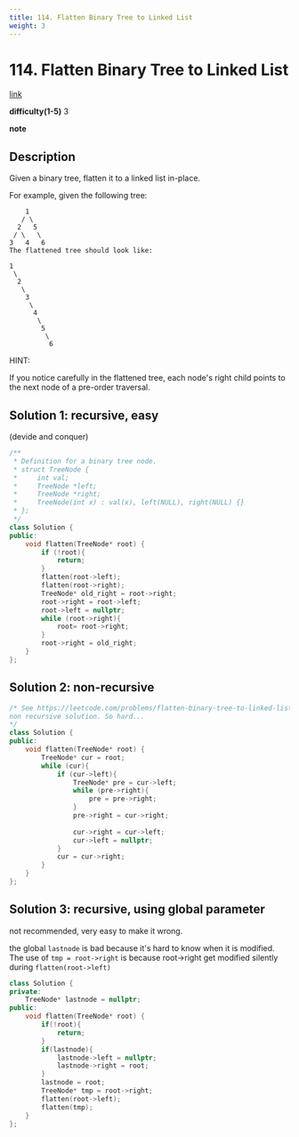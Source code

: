 ```yaml
---
title: 114. Flatten Binary Tree to Linked List
weight: 3
---
```

# 114. Flatten Binary Tree to Linked List
[link](https://leetcode.com/problems/flatten-binary-tree-to-linked-list/)

**difficulty(1-5)**
3

**note**

## Description
Given a binary tree, flatten it to a linked list in-place.

For example, given the following tree:
```
    1
   / \
  2   5
 / \   \
3   4   6
The flattened tree should look like:

1
 \
  2
   \
    3
     \
      4
       \
        5
         \
          6
```
HINT:

If you notice carefully in the flattened tree, each node's right child points to the next node of a pre-order traversal.

## Solution 1: recursive, easy
(devide and conquer)

```c++
/**
 * Definition for a binary tree node.
 * struct TreeNode {
 *     int val;
 *     TreeNode *left;
 *     TreeNode *right;
 *     TreeNode(int x) : val(x), left(NULL), right(NULL) {}
 * };
 */
class Solution {
public:
    void flatten(TreeNode* root) {
        if (!root){
            return;
        }
        flatten(root->left);
        flatten(root->right);
        TreeNode* old_right = root->right;
        root->right = root->left;
        root->left = nullptr;
        while (root->right){
            root= root->right;
        }
        root->right = old_right;
    }
};
```

## Solution 2: non-recursive
```c++
/* See https://leetcode.com/problems/flatten-binary-tree-to-linked-list/discuss/37010/Share-my-simple-NON-recursive-solution-O(1)-space-complexity!
non recursive solution. So hard...
*/
class Solution {
public:
    void flatten(TreeNode* root) {
        TreeNode* cur = root;
        while (cur){
            if (cur->left){
                TreeNode* pre = cur->left;
                while (pre->right){
                    pre = pre->right;
                }
                pre->right = cur->right;
                
                cur->right = cur->left;
                cur->left = nullptr;
            }
            cur = cur->right;
        }
    }
};
```

## Solution 3: recursive, using global parameter
not recommended, very easy to make it wrong.

the global `lastnode` is bad because it's hard to know when it is modified. The use of `tmp = root->right` is because root->right get modified silently during `flatten(root->left)`

```c++
class Solution {
private:
    TreeNode* lastnode = nullptr;
public:
    void flatten(TreeNode* root) {
        if(!root){
            return;
        }
        if(lastnode){
            lastnode->left = nullptr;
            lastnode->right = root;
        }
        lastnode = root;
        TreeNode* tmp = root->right;
        flatten(root->left);
        flatten(tmp);
    }
};
```